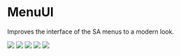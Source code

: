 # MenuUI

Improves the interface of the SA menus to a modern look.

<img src="https://raw.githubusercontent.com/user-grinch/MenuUI/master/images/1.png">
<img src="https://raw.githubusercontent.com/user-grinch/MenuUI/master/images/2.png">
<img src="https://raw.githubusercontent.com/user-grinch/MenuUI/master/images/3.png">
<img src="https://raw.githubusercontent.com/user-grinch/MenuUI/master/images/4.png">
<img src="https://raw.githubusercontent.com/user-grinch/MenuUI/master/images/5.png">